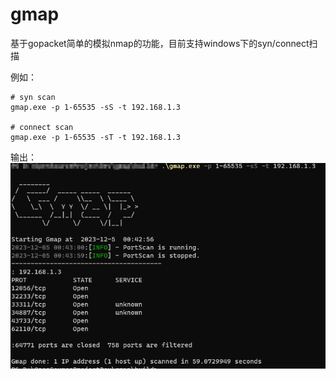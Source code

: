# gmap

基于gopacket简单的模拟nmap的功能，目前支持windows下的syn/connect扫描

例如：
```shell
# syn scan
gmap.exe -p 1-65535 -sS -t 192.168.1.3

# connect scan
gmap.exe -p 1-65535 -sT -t 192.168.1.3
```
输出：
![image](https://github.com/xxxxnnxxxx/gmap/blob/main/images/synscan.png)